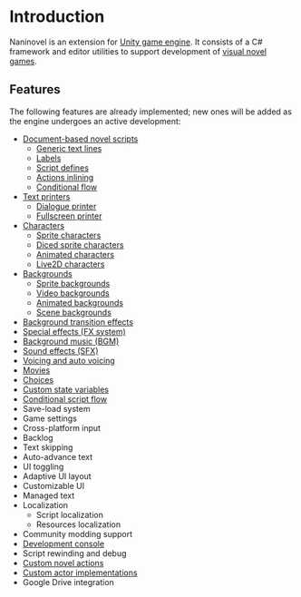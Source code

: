 # Introduction
Naninovel is an extension for [Unity game engine](https://unity3d.com). It consists of a C# framework and editor utilities to support development of [visual novel games](https://en.wikipedia.org/wiki/Visual_novel).

## Features
The following features are already implemented; new ones will be added as the engine undergoes an active development:
* [Document-based novel scripts](/guide/novel-scripts.md)
  * [Generic text lines](/guide/novel-scripts.md#generic-text-lines)
  * [Labels](/guide/novel-scripts.md#label-lines)
  * [Script defines](/guide/novel-scripts.md#define-lines)
  * [Actions inlining](/guide/novel-scripts.md#generic-text-lines)
  * [Conditional flow](/api/#if)
* [Text printers](/guide/text-printers.md)
  * [Dialogue printer](/guide/text-printers.md#dialogue-printer)
  * [Fullscreen printer](/guide/text-printers.md#fullscreen-printer)
* [Characters](/guide/characters.md)
  * [Sprite characters](/guide/characters.md#sprite-characters)
  * [Diced sprite characters](/guide/characters.md#diced-sprite-characters)
  * [Animated characters](/guide/characters.md#animated-characters)
  * [Live2D characters](/guide/characters.md#live2d-characters)
* [Backgrounds](/guide/backgrounds.md)
  * [Sprite backgrounds](/guide/backgrounds.md#sprite-backgrounds)
  * [Video backgrounds](/guide/backgrounds.md#video-backgrounds)
  * [Animated backgrounds](/guide/backgrounds.md#animated-backgrounds)
  * [Scene backgrounds](/guide/backgrounds.md#scene-backgrounds)
* [Background transition effects](/guide/background-transition-effects.md)
* [Special effects (FX system)](/guide/special-effects.md)
* [Background music (BGM)](/guide/background-music.md)
* [Sound effects (SFX)](/guide/sound-effects.md)
* [Voicing and auto voicing](/guide/voicing.md)
* [Movies](/guide/movies.md)
* [Choices](/guide/choices.md)
* [Custom state variables](/api/#set)
* [Conditional script flow](/api/#if)
* Save-load system
* Game settings
* Cross-platform input
* Backlog
* Text skipping
* Auto-advance text
* UI toggling
* Adaptive UI layout
* Customizable UI
* Managed text
* Localization
  * Script localization
  * Resources localization
* Community modding support
* [Development console](/guide/development-console.md)
* Script rewinding and debug
* [Custom novel actions](/guide/custom-novel-actions.md)
* [Custom actor implementations](/guide/custom-actor-implementations.md)
* Google Drive integration

